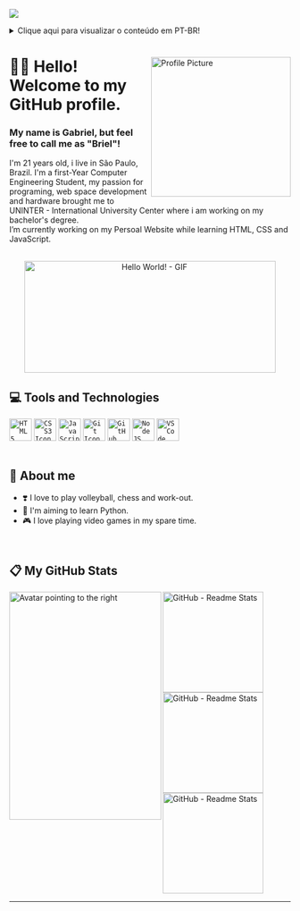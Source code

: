 ![](https://komarev.com/ghpvc/?username=gnsbriellh&style=for-the-badge&label=PROFILE+VIEWS+|+VISUALIZAÇÕES)
<!-- PT-BR -->
<details>
    <summary>Clique aqui para visualizar o conteúdo em PT-BR!</summary>
    <h1>Opa, a tradução será logo implementada!</h1>
</details>

<!-- ENGLISH -->
<div align="left">
    <img src="https://avatars.githubusercontent.com/u/106001507?v=4" alt="Profile Picture" title="Avatar" align="right" width="250px">
    <h1>👋🏽 Hello! Welcome to my GitHub profile.</h1>
    <h3>My name is Gabriel, but feel free to call me as "Briel"!</h3>
    <p>I'm 21 years old, i live in São Paulo, Brazil. I'm a first-Year Computer Engineering Student, my passion for programing, web space development and hardware brought me to UNINTER - International University Center where i am working on my bachelor's degree.<br>I’m currently working on my Persoal Website while learning HTML, CSS and JavaScript.</p>
</div>

<div align="center">
    <br>
    <img src="https://i.ibb.co/m8fM1b1/output-onlinegiftools.gif" alt="Hello World! - GIF" title="Hello World - Gif" width="450" height="200">
</div>

<div>
    <h2>💻 Tools and Technologies</h2>
    <code><img src="https://cdn.jsdelivr.net/gh/devicons/devicon/icons/html5/html5-original.svg" alt="HTML5 Icon" title="HTML5" width="40" height="40"></code>
    <code><img src="https://cdn.jsdelivr.net/gh/devicons/devicon/icons/css3/css3-original.svg" alt="CSS3 Icon" title="CSS3" width="40" height="40"></code>
    <code><img src="https://cdn.jsdelivr.net/gh/devicons/devicon/icons/javascript/javascript-original.svg" alt="JavaScript Icon" title="JavaScript" width="40" height="40"></code>
    <code><img src="https://cdn.jsdelivr.net/gh/devicons/devicon/icons/git/git-original.svg" alt="Git Icon" title="Git" width="40" height="40"></code>
    <code><img src="https://cdn.jsdelivr.net/gh/devicons/devicon/icons/github/github-original.svg" alt="GitHub Icon" title="GitHub" width="40" height="40"></code>
    <code><img src="https://cdn.jsdelivr.net/gh/devicons/devicon/icons/nodejs/nodejs-original.svg" alt="NodeJS Icon" title="NodeJS" width="40" height="40"></code>
    <code><img src="https://cdn.jsdelivr.net/gh/devicons/devicon/icons/vscode/vscode-original.svg" alt="VSCode Icon" title="VSCode" width="40" height="40"></code>
    <br><br>
</div>

<div>
    <h2>👀 About me</h2>
    <ul>
        <li>❣️ I love to play volleyball, chess and work-out.</li>
        <li>🎯 I'm aiming to learn Python.</li>
        <li>🎮 I love playing video games in my spare time.</li>
    </ul>
    <br>
</div>

<div>
    <h2>📋 My GitHub Stats</h2>
    <img src="https://i.ibb.co/wQnqk32/fullbody-pointing-fococlipping-standard.png" alt="Avatar pointing to the right" title="Avatar" align="left" width="272" height="408">
    <img src="https://github-readme-stats.vercel.app/api?username=gnsbriellh&show_icons=true&theme=dracula&include_all_commits=true&count_private=true&hide_border=true" alt="GitHub - Readme Stats" title="GitHub Stats" height="180em">
    <img src="http://github-readme-streak-stats.herokuapp.com?user=gnsbriellh&theme=dracula&hide_border=true" alt="GitHub - Readme Stats" title="Contributions" height="180em">
    <img src="https://github-readme-stats.vercel.app/api/top-langs/?username=gnsbriellh&layout=compact&langs_count=7&theme=dracula&hide_border=true&card_width=242" alt="GitHub - Readme Stats" title="Most Used Languages" height="180em">
    <hr>
</div>
